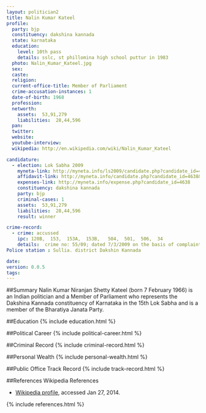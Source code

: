 ```yaml
---
layout: politician2
title: Nalin Kumar Kateel
profile: 
  party: bjp
  constituency: dakshina kannada
  state: karnataka
  education: 
    level: 10th pass
    details: sslc, st phillomina high school puttur in 1983
  photo: Nalin_Kumar_Kateel.jpg
  sex: 
  caste: 
  religion: 
  current-office-title: Member of Parliament
  crime-accusation-instances: 1
  date-of-birth: 1968
  profession: 
  networth: 
    assets:  53,91,279
    liabilities:  28,44,596
  pan: 
  twitter: 
  website: 
  youtube-interview: 
  wikipedia: http://en.wikipedia.com/wiki/Nalin_Kumar_Kateel

candidature: 
  - election: Lok Sabha 2009
    myneta-link: http://myneta.info/ls2009/candidate.php?candidate_id=4638
    affidavit-link: http://myneta.info/candidate.php?candidate_id=4638&scan=original
    expenses-link: http://myneta.info/expense.php?candidate_id=4638
    constituency: dakshina kannada 
    party: bjp
    criminal-cases: 1
    assets:  53,91,279
    liabilities:  28,44,596
    result: winner 

crime-record: 
  - crime: accussed
    ipc: 120B,  153,  153A,  153B,   504,  501,  506,  34
    details:  crime no: 55/09; dated 7/3/2009 on the basis of complaint dated : 04/03/2009
Police station : Sullia. district Dakshin Kannada  

date: 
version: 0.0.5
tags: 
---
```

##Summary
Nalin Kumar Niranjan Shetty Kateel (born 7 February 1966) is an Indian politician and a Member of Parliament who represents the Dakshina Kannada constituency of Karnataka in the 15th Lok Sabha and is a member of the Bharatiya Janata Party.




##Education
{% include education.html %}


##Political Career
{% include political-career.html %}


##Criminal Record
{% include criminal-record.html %}


##Personal Wealth
{% include personal-wealth.html %}


##Public Office Track Record
{% include track-record.html %}


##References
Wikipedia References
- [Wikipedia profile]({{page.profile.wikipedia}}), accessed Jan 27, 2014.



{% include references.html %}